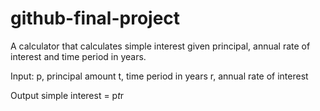 # github-final-project

A calculator that calculates simple interest given principal, annual rate of interest and time period in years.

Input:
    p, principal amount
    t, time period in years 
    r, annual rate of interest 

Output
    simple interest = p*t*r
